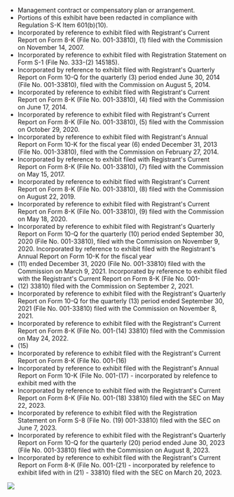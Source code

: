 - Management contract or compensatory plan or arrangement.
- Portions of this exhibit have been redacted in compliance with Regulation S-K Item 601(b)(10).
- Incorporated by reference to exhibit filed with Registrant's Current Report on Form 8-K (File No. 001-33810), (1) filed with the Commission on November 14, 2007.
- Incorporated by reference to exhibit filed with Registration Statement on Form S-1 (File No. 333-(2) 145185).
- Incorporated by reference to exhibit filed with Registrant's Quarterly Report on Form 10-Q for the quarterly (3) period ended June 30, 2014 (File No. 001-33810), filed with the Commission on August 5, 2014.
- Incorporated by reference to exhibit filed with Registrant's Current Report on Form 8-K (File No. 001-33810), (4) filed with the Commission on June 17, 2014.
- Incorporated by reference to exhibit filed with Registrant's Current Report on Form 8-K (File No. 001-33810), (5) filed with the Commission on October 29, 2020.
- Incorporated by reference to exhibit filed with Registrant's Annual Report on Form 10-K for the fiscal year (6) ended December 31, 2013 (File No. 001-33810), filed with the Commission on February 27, 2014.
- Incorporated by reference to exhibit filed with Registrant's Current Report on Form 8-K (File No. 001-33810), (7) filed with the Commission on May 15, 2017.
- Incorporated by reference to exhibit filed with Registrant's Current Report on Form 8-K (File No. 001-33810), (8) filed with the Commission on August 22, 2019.
- Incorporated by reference to exhibit filed with Registrant's Current Report on Form 8-K (File No. 001-33810), (9) filed with the Commission on May 18, 2020.
- Incorporated by reference to exhibit filed with Registrant's Quarterly Report on Form 10-Q for the quarterly (10) period ended September 30, 2020 (File No. 001-33810), filed with the Commission on November 9, 2020. Incorporated by reference to exhibit filed with the Registrant's Annual Report on Form 10-K for the fiscal year
- (11) ended December 31, 2020 (File No. 001-33810) filed with the Commission on March 9, 2021. Incorporated by reference to exhibit filed with the Registrant's Current Report on Form 8-K (File No. 001-
- (12) 33810) filed with the Commission on September 2, 2021.
- Incorporated by reference to exhibit filed with the Registrant's Quarterly Report on Form 10-Q for the quarterly (13) period ended September 30, 2021 (File No. 001-33810) filed with the Commission on November 8, 2021.
- Incorporated by reference to exhibit filed with the Registrant's Current Report on Form 8-K (File No. 001-(14) 33810) filed with the Commission on May 24, 2022.
- (15)
- Incorporated by reference to exhibit filed with the Registrant's Current Report on Form 8-K (File No. 001-(16)
- Incorporated by reference to exhibit filed with the Registrant's Annual Report on Form 10-K (File No. 001-(17) - incorporated by relefence to exhibit med with the
- Incorporated by reference to exhibit filed with the Registrant's Current Report on Form 8-K (File No. 001-(18) 33810) filed with the SEC on May 22, 2023.
- Incorporated by reference to exhibit filed with the Registration Statement on Form S-8 (File No. (19) 001-33810) filed with the SEC on June 7, 2023.
- Incorporated by reference to exhibit filed with the Registrant's Quarterly Report on Form 10-Q for the quarterly (20) period ended June 30, 2023 (File No. 001-33810) filed with the Commission on August 8, 2023.
- Incorporated by reference to exhibit filed with the Registrant's Current Report on Form 8-K (File No. 001-(21) - incorporated by relefence to exhibit lifed with in
(21) - 33810) filed with the SEC on March 20, 2023.

![](_page_0_Picture_23.jpeg)